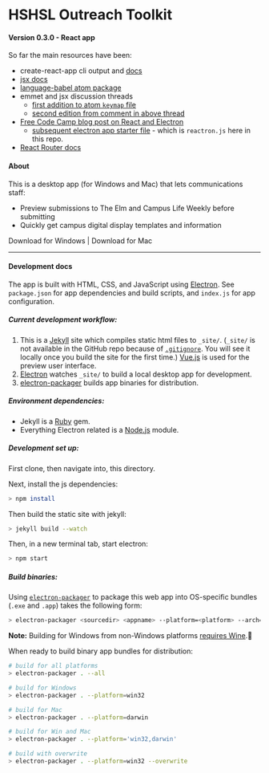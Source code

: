 # HSHSL Outreach Toolkit

#### Version 0.3.0 - React app
So far the main resources have been:
- create-react-app cli output and [docs](https://github.com/facebookincubator/create-react-app/blob/master/packages/react-scripts/template/README.md#adding-assets-outside-of-the-module-system)
- [jsx docs](https://facebook.github.io/react/docs/introducing-jsx.html)
- [language-babel atom package](https://atom.io/packages/language-babel)
- emmet and jsx discussion threads
  - [first addition to atom `keymap` file](https://gist.github.com/mxstbr/361ddb22057f0a01762240be209321f0)
  - [second edition from comment in above thread](https://gist.github.com/mxstbr/361ddb22057f0a01762240be209321f0#gistcomment-1959966)
- [Free Code Camp blog post on React and Electron](https://medium.freecodecamp.com/building-an-electron-application-with-create-react-app-97945861647c#.446im0v5x)
  - [subsequent electron app starter file](https://github.com/electron/electron-quick-start/blob/master/main.js) - which is `reactron.js` here in this repo.
- [React Router docs](https://github.com/ReactTraining/react-router/blob/master/docs/Introduction.md)

#### About
This is a desktop app (for Windows and Mac) that lets communications staff:
- Preview submissions to The Elm and Campus Life Weekly before submitting
- Quickly get campus digital display templates and information


Download for Windows | Download for Mac

---

#### Development docs
The app is built with HTML, CSS, and JavaScript using [Electron](http://electron.atom.io). See `package.json` for app dependencies and build scripts, and `index.js` for app configuration.

##### Current development workflow:
1. This is a [Jekyll](https://jekyllrb.com) site which compiles static html files to `_site/`. (`_site/` is not available in the GitHub repo because of [`.gitignore`](https://github.com/hshsl-training/electron-hshsl-outreach-toolkit/blob/master/.gitignore). You will see it locally once you build the site for the first time.) [Vue.js](https://vuejs.org) is used for the preview user interface.
2. [Electron](https://electron.atom.io) watches `_site/` to build a local desktop app for development.
3. [electron-packager](https://www.npmjs.com/package/electron-packager) builds app binaries for distribution.

##### Environment dependencies:
- Jekyll is a [Ruby](https://www.ruby-lang.org/en/) gem.
- Everything Electron related is a [Node.js](https://nodejs.org) module.

##### Development set up:
First clone, then navigate into, this directory.

Next, install the js dependencies:
```bash
> npm install
```

Then build the static site with jekyll:
``` bash
> jekyll build --watch
```

Then, in a new terminal tab, start electron:
``` bash
> npm start
```

##### Build binaries:
Using [`electron-packager`](https://www.npmjs.com/package/electron-packager#from-the-command-line) to package this web app into OS-specific bundles (`.exe` and `.app`) takes the following form:

```bash
> electron-packager <sourcedir> <appname> --platform=<platform> --arch=<arch> [optional flags...]
```

**Note:** Building for Windows from non-Windows platforms [requires Wine](https://www.npmjs.com/package/electron-packager#building-windows-apps-from-non-windows-platforms).🍷

When ready to build binary app bundles for distribution:
```bash
# build for all platforms
> electron-packager . --all

# build for Windows
> electron-packager . --platform=win32

# build for Mac
> electron-packager . --platform=darwin

# build for Win and Mac
> electron-packager . --platform='win32,darwin'

# build with overwrite
> electron-packager . --platform=win32 --overwrite

```

